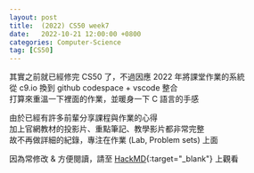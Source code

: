```yaml
---
layout: post
title:  (2022) CS50 week7
date:   2022-10-21 12:00:00 +0800
categories: Computer-Science
tag: [CS50]
---
```


其實之前就已經修完 CS50 了，不過因應 2022 年將課堂作業的系統\
從 c9.io 換到 github codespace + vscode 整合\
打算來重溫一下裡面的作業，並暖身一下 C 語言的手感

由於已經有許多前輩分享課程與作業的心得\
加上官網教材的投影片、重點筆記、教學影片都非常完整\
故不再做詳細的紀錄，專注在作業 (Lab, Problem sets) 上面

因為常修改 & 方便閱讀，請至 [HackMD](https://hackmd.io/@allencheng/2022_cs50_week7){:target="_blank"} 上觀看

